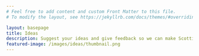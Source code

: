 ```yaml
---
# Feel free to add content and custom Front Matter to this file.
# To modify the layout, see https://jekyllrb.com/docs/themes/#overriding-theme-defaults

layout: basepage
title: Ideas
description: Suggest your ideas and give feedback so we can make Scottish Young Labour a better place for all
featured-image: /images/ideas/thumbnail.png
---
```


<div class="typeform-widget" data-url="https://form.typeform.com/to/tey8EaGh?typeform-medium=embed-snippet" style="width: 100%; height: 90vh;"></div> <script> (function() { var qs,js,q,s,d=document, gi=d.getElementById, ce=d.createElement, gt=d.getElementsByTagName, id="typef_orm", b="https://embed.typeform.com/"; if(!gi.call(d,id)) { js=ce.call(d,"script"); js.id=id; js.src=b+"embed.js"; q=gt.call(d,"script")[0]; q.parentNode.insertBefore(js,q) } })() </script>